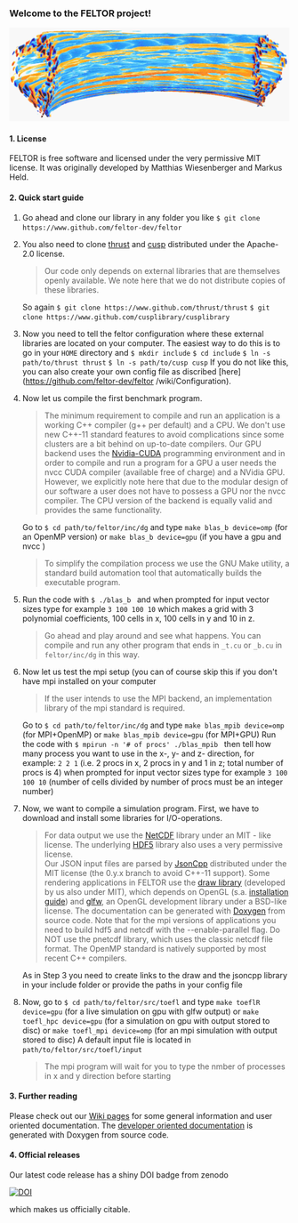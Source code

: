 ### Welcome to the FELTOR project!

![3dsimulation](3dpic.jpg)

#### 1. License 
FELTOR is free software and licensed under the very permissive MIT license. It was originally developed by Matthias Wiesenberger and Markus Held.

#### 2. Quick start guide
1. Go ahead and clone our library in any folder you like 
`$ git clone https://www.github.com/feltor-dev/feltor`
 
2. You also need to clone  [thrust]( https://github.com/thrust/thrust) and [cusp](https://github.com/cusplibrary/cusplibrary) distributed under the Apache-2.0 license. 
    > Our code only depends on external libraries that are themselves openly available. We note here that we do not distribute copies of these libraries.

    So again
    `$ git clone https://www.github.com/thrust/thrust`
    `$ git clone https://www.github.com/cusplibrary/cusplibrary`

3. Now you need to tell the feltor configuration where these external libraries are located on your computer. The easiest way to do this is to go in your `HOME` directory and 
   `$ mkdir include`
    `$ cd include`
    `$ ln -s path/to/thrust thrust`
    `$ ln -s path/to/cusp cusp` 
  If you do not like this, you can also create your own config file as discribed [here](https://github.com/feltor-dev/feltor /wiki/Configuration).

4. Now let us compile the first benchmark program. 
    > The minimum requirement to compile and run an application is a working C++ compiler (g++ per default) and a CPU. We don't use new C++-11 standard features to avoid complications since some clusters are a bit behind on up-to-date compilers. Our GPU backend uses the [Nvidia-CUDA](https://developer.nvidia.com/cuda-zone) programming environment and in order to compile and run a program for a GPU a user needs the nvcc CUDA compiler (available free of charge) and a NVidia GPU. However, we explicitly note here that due to the modular design of our software a user does not have to possess a GPU nor the nvcc compiler. The CPU version of the backend is equally valid and provides the same functionality. 

     Go to 
 `$ cd path/to/feltor/inc/dg`
 and type 
 `make blas_b device=omp` (for an OpenMP version)
 or
 `make blas_b device=gpu` (if you have a gpu and nvcc )
    >To simplify the compilation process we use the GNU Make utility, a standard build automation tool that automatically builds the executable program. 

5. Run the code with
`$ ./blas_b `
and when prompted for input vector sizes type for example
`3 100 100 10`
which makes a grid with 3 polynomial coefficients, 100 cells in x, 100 cells in y and 10 in z. 
    >Go ahead and play around and see what happens. You can compile and run any other program that ends in `_t.cu` or `_b.cu` in `feltor/inc/dg` in this way. 

6. Now let us test the mpi setup (you can of course skip this if you don't have mpi installed on your computer
    > If the user intends to use the MPI backend, an implementation library of the mpi standard is required.

    Go to 
 `$ cd path/to/feltor/inc/dg`
 and type 
 `make blas_mpib device=omp` (for MPI+OpenMP)
 or
 `make blas_mpib device=gpu` (for MPI+GPU)
Run the code with
`$ mpirun -n '# of procs' ./blas_mpib `
then tell how many process you want to use in the x-, y- and z- direction, for example:
`2 2 1` (i.e. 2 procs in x, 2 procs in y and 1 in z; total number of procs is 4)
when prompted for input vector sizes type for example
`3 100 100 10` (number of cells divided by number of procs must be an integer number)

7. Now, we want to compile a simulation program. First, we have to download and install some libraries for I/O-operations.
    > For data output we use the [NetCDF](http://www.unidata.ucar.edu/software/netcdf/) library under an MIT - like license. The underlying [HDF5](https://www.hdfgroup.org/HDF5/) library also uses a very permissive license.  
Our JSON input files are parsed by [JsonCpp](https://www.github.com/open-source-parsers/jsoncpp) distributed under the MIT license (the 0.y.x branch to avoid C++-11 support).
Some rendering applications in FELTOR use the [draw library]( https://github.com/mwiesenberger/draw) (developed by us also under MIT), which depends on OpenGL (s.a. [installation guide](http://en.wikibooks.org/wiki/OpenGL_Programming)) and [glfw](http://www.glfw.org), an OpenGL development library under a BSD-like license.
 The documentation can be generated with [Doxygen](http://www.doxygen.org) from source code.  Note that for the mpi versions of applications you need to build hdf5 and netcdf with the --enable-parallel flag. Do NOT use the pnetcdf library, which uses the classic netcdf file format.  The OpenMP standard is natively supported by most recent C++ compilers.
 
	As in Step 3 you need to create links to the draw and the jsoncpp library in your include folder or provide the paths in your config file 
8. Now, go to 
`$ cd path/to/feltor/src/toefl`
and type
`make toeflR device=gpu` (for a live simulation on gpu with glfw output)
or
`make toefl_hpc device=gpu` (for a simulation on gpu with output stored to disc)
or
`make toefl_mpi device=omp` (for an mpi simulation with output stored to disc)
A default input file is located in `path/to/feltor/src/toefl/input`
    >The mpi program will wait for you to type the nmber of processes in x and y direction before starting

#### 3. Further reading
Please check out our [Wiki pages](https://github.com/feltor-dev/feltor/wiki) for some general information and user oriented documentation. The [developer oriented documentation](http://feltor-dev.github.io/feltor/inc/dg/html/modules.html) is generated with Doxygen from source code.

#### 4. Official releases 
Our latest code release has a shiny DOI badge from zenodo

[![DOI](https://zenodo.org/badge/14143578.svg)](https://zenodo.org/badge/latestdoi/14143578)

which makes us officially citable.

